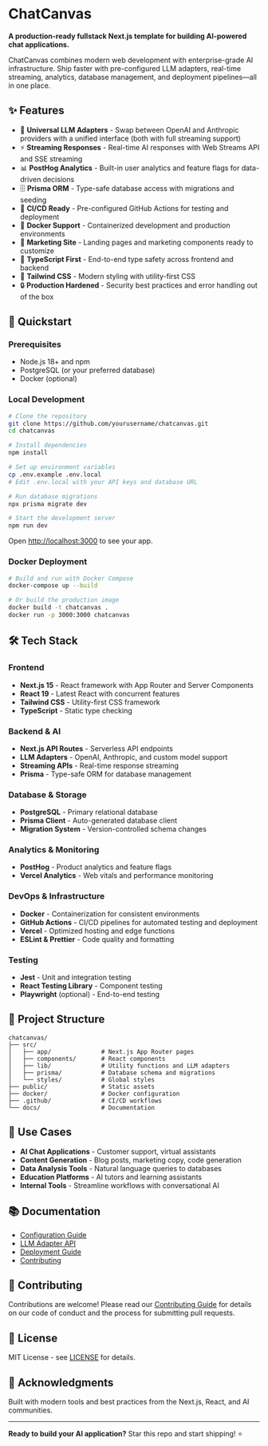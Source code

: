 # ChatCanvas

**A production-ready fullstack Next.js template for building AI-powered chat applications.**

ChatCanvas combines modern web development with enterprise-grade AI infrastructure. Ship faster with pre-configured LLM adapters, real-time streaming, analytics, database management, and deployment pipelines—all in one place.

## ✨ Features

- 🤖 **Universal LLM Adapters** - Swap between OpenAI and Anthropic providers with a unified interface (both with full streaming support)
- ⚡ **Streaming Responses** - Real-time AI responses with Web Streams API and SSE streaming
- 📊 **PostHog Analytics** - Built-in user analytics and feature flags for data-driven decisions
- 🗄️ **Prisma ORM** - Type-safe database access with migrations and seeding
- 🚀 **CI/CD Ready** - Pre-configured GitHub Actions for testing and deployment
- 🐳 **Docker Support** - Containerized development and production environments
- 🎨 **Marketing Site** - Landing pages and marketing components ready to customize
- 🎯 **TypeScript First** - End-to-end type safety across frontend and backend
- 💅 **Tailwind CSS** - Modern styling with utility-first CSS
- 🔒 **Production Hardened** - Security best practices and error handling out of the box

## 🚀 Quickstart

### Prerequisites

- Node.js 18+ and npm
- PostgreSQL (or your preferred database)
- Docker (optional)

### Local Development

```bash
# Clone the repository
git clone https://github.com/yourusername/chatcanvas.git
cd chatcanvas

# Install dependencies
npm install

# Set up environment variables
cp .env.example .env.local
# Edit .env.local with your API keys and database URL

# Run database migrations
npx prisma migrate dev

# Start the development server
npm run dev
```

Open [http://localhost:3000](http://localhost:3000) to see your app.

### Docker Deployment

```bash
# Build and run with Docker Compose
docker-compose up --build

# Or build the production image
docker build -t chatcanvas .
docker run -p 3000:3000 chatcanvas
```

## 🛠️ Tech Stack

### Frontend

- **Next.js 15** - React framework with App Router and Server Components
- **React 19** - Latest React with concurrent features
- **Tailwind CSS** - Utility-first CSS framework
- **TypeScript** - Static type checking

### Backend & AI

- **Next.js API Routes** - Serverless API endpoints
- **LLM Adapters** - OpenAI, Anthropic, and custom model support
- **Streaming APIs** - Real-time response streaming
- **Prisma** - Type-safe ORM for database management

### Database & Storage

- **PostgreSQL** - Primary relational database
- **Prisma Client** - Auto-generated database client
- **Migration System** - Version-controlled schema changes

### Analytics & Monitoring

- **PostHog** - Product analytics and feature flags
- **Vercel Analytics** - Web vitals and performance monitoring

### DevOps & Infrastructure

- **Docker** - Containerization for consistent environments
- **GitHub Actions** - CI/CD pipelines for automated testing and deployment
- **Vercel** - Optimized hosting and edge functions
- **ESLint & Prettier** - Code quality and formatting

### Testing

- **Jest** - Unit and integration testing
- **React Testing Library** - Component testing
- **Playwright** (optional) - End-to-end testing

## 📁 Project Structure

```
chatcanvas/
├── src/
│   ├── app/              # Next.js App Router pages
│   ├── components/       # React components
│   ├── lib/              # Utility functions and LLM adapters
│   ├── prisma/           # Database schema and migrations
│   └── styles/           # Global styles
├── public/               # Static assets
├── docker/               # Docker configuration
├── .github/              # CI/CD workflows
└── docs/                 # Documentation
```

## 🎯 Use Cases

- **AI Chat Applications** - Customer support, virtual assistants
- **Content Generation** - Blog posts, marketing copy, code generation
- **Data Analysis Tools** - Natural language queries to databases
- **Education Platforms** - AI tutors and learning assistants
- **Internal Tools** - Streamline workflows with conversational AI

## 📚 Documentation

- [Configuration Guide](./docs/configuration.md)
- [LLM Adapter API](./docs/llm-adapters.md)
- [Deployment Guide](./docs/deployment.md)
- [Contributing](./CONTRIBUTING.md)

## 🤝 Contributing

Contributions are welcome! Please read our [Contributing Guide](./CONTRIBUTING.md) for details on our code of conduct and the process for submitting pull requests.

## 📄 License

MIT License - see [LICENSE](./LICENSE) for details.

## 🙏 Acknowledgments

Built with modern tools and best practices from the Next.js, React, and AI communities.

---

**Ready to build your AI application?** Star this repo and start shipping! ⭐
